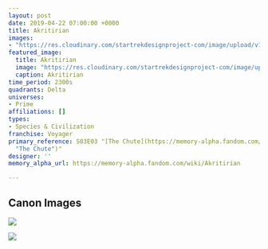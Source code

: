 ```yaml
---
layout: post
date: 2019-04-22 07:00:00 +0000
title: Akritirian
images: 
- "https://res.cloudinary.com/startrekdesignproject-com/image/upload/v1555956914/Akritirian.png"
featured_image:
  title: Akritirian
  image: "https://res.cloudinary.com/startrekdesignproject-com/image/upload/v1555956914/Akritirian.png"
  caption: Akritirian
time_period: 2300s
quadrants: Delta
universes:
- Prime
affiliations: []
types:
- Species & Civilization
franchise: Voyager
primary_reference: S03E03 "[The Chute](https://memory-alpha.fandom.com/wiki/The_Chute
  "The Chute")"
designer: ''
memory_alpha_url: https://memory-alpha.fandom.com/wiki/Akritirian

---
```

## Canon Images

![](https://res.cloudinary.com/startrekdesignproject-com/image/upload/v1555956914/Akritirian1.jpg)

![](https://res.cloudinary.com/startrekdesignproject-com/image/upload/v1555956914/Akritirian2.jpg)
